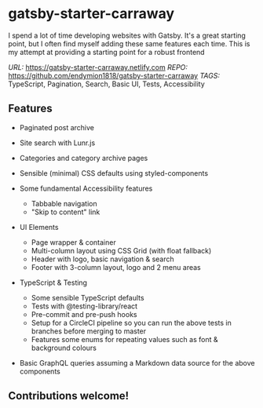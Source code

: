 # gatsby-starter-carraway

I spend a lot of time developing websites with Gatsby. It's a great starting point, but I often find myself adding these same features each time. This is my attempt at providing a starting point for a robust frontend 

*URL:* https://gatsby-starter-carraway.netlify.com
*REPO:* https://github.com/endymion1818/gatsby-starter-carraway
*TAGS:* TypeScript, Pagination, Search, Basic UI, Tests, Accessibility


## Features

- Paginated post archive
- Site search with Lunr.js
- Categories and category archive pages
- Sensible (minimal) CSS defaults using styled-components
- Some fundamental Accessibility features
    - Tabbable navigation
    - "Skip to content" link

- UI Elements
    - Page wrapper & container
    - Multi-column layout using CSS Grid (with float fallback)
    - Header with logo, basic navigation & search
    - Footer with 3-column layout, logo and 2 menu areas

- TypeScript & Testing
    - Some sensible TypeScript defaults
    - Tests with @testing-library/react
    - Pre-commit and pre-push hooks
    - Setup for a CircleCI pipeline so you can run the above tests in branches before merging to master 
    - Features some enums for repeating values such as font & background colours

- Basic GraphQL queries assuming a Markdown data source for the above components

## Contributions welcome!
